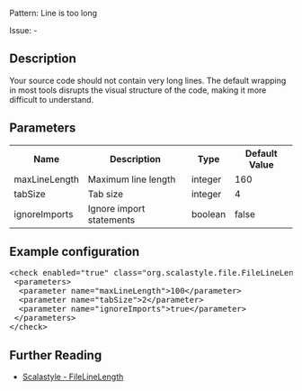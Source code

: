Pattern: Line is too long

Issue: -

## Description

Your source code should not contain very long lines. The default wrapping in most tools disrupts the visual structure of the code, making it more difficult to understand.

## Parameters
<table><tr><th>Name</th><th>Description</th><th>Type</th><th>Default Value</th></tr><tr><td>maxLineLength</td>
        <td>Maximum line length</td>
        <td>integer</td>
        <td>160</td>
      </tr><tr><td>tabSize</td>
        <td>Tab size</td>
        <td>integer</td>
        <td>4</td>
      </tr><tr><td>ignoreImports</td>
        <td>Ignore import statements</td>
        <td>boolean</td>
        <td>false</td>
      </tr></table>

## Example configuration
<pre>&lt;check enabled=&quot;true&quot; class=&quot;org.scalastyle.file.FileLineLengthChecker&quot; level=&quot;warning&quot;&gt;
 &lt;parameters&gt;
  &lt;parameter name=&quot;maxLineLength&quot;&gt;100&lt;/parameter&gt;
  &lt;parameter name=&quot;tabSize&quot;&gt;2&lt;/parameter&gt;
  &lt;parameter name=&quot;ignoreImports&quot;&gt;true&lt;/parameter&gt;
 &lt;/parameters&gt;
&lt;/check&gt;</pre>
<a name="org_scalastyle_file_FileTabChecker" />

## Further Reading

* [Scalastyle - FileLineLength](http://www.scalastyle.org/rules-1.0.0.html#org_scalastyle_file_FileLineLengthChecker)